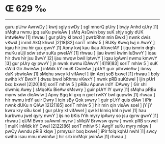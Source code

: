 # Œ 629 ‰
---
guru pUrw AwrwDy ] kwrj sgly swDy ] sgl mnorQ pUry ] bwjy Anhd qUry
]1] sMqhu rwmu jpq suKu pwieAw ] sMq AsQwin bsy suK shjy sgly dUK
imtwieAw ]1] rhwau ] gur pUry kI bwxI ] pwrbRhm min BwxI ] nwnk
dwis vKwxI ] inrml AkQ khwxI ]2]18]82] soriT mhlw 5 ] BUKy
Kwvq lwj n AwvY ] iqau hir jnu hir gux gwvY ]1] Apny kwj kau ikau
AlkweIAY ] ijqu ismrin drgh muKu aUjl sdw sdw suKu pweIAY ]1]
rhwau ] ijau kwmI kwim luBwvY ] iqau hir dws hir jsu BwvY ]2] ijau
mwqw bwil lptwvY ] iqau igAwnI nwmu kmwvY ]3] gur pUry qy pwvY ] jn
nwnk nwmu iDAwvY ]4]19]83] soriT mhlw 5 ] suK sWid Gir AwieAw
] inMdk kY muiK CwieAw ] pUrY guir pihrwieAw ] ibnsy duK sbwieAw ]1]
sMqhu swcy kI vifAweI ] ijin Acrj soB bxweI ]1] rhwau ] boly swihb
kY BwxY ] dwsu bwxI bRhmu vKwxY ] nwnk pRB suKdweI ] ijin pUrI bxq
bxweI ]2]20]84] soriT mhlw 5 ] pRBu Apunw irdY iDAwey ] Gir shI
slwmiq Awey ] sMqoKu BieAw sMswry ] guir pUrY lY qwry ]1] sMqhu pRBu myrw
sdw dieAwlw ] Apny Bgq kI gxq n gxeI rwKY bwl gupwlw ]1] rhwau
] hir nwmu irdY auir Dwry ] iqin sBy Qok svwry ] guir pUrY quis dIAw ]
iPir nwnk dUKu n QIAw ]2]21]85] soriT mhlw 5 ] hir min qin
visAw soeI ] jY jY kwru kry sBu koeI ] gur pUry kI vifAweI ] qw kI
kImiq khI n jweI ]1] hau kurbwnu jweI qyry nwvY ] ijs no bKis lYih
myry ipAwry so jsu qyrw gwvY ]1] rhwau ] qUM Bwro suAwmI myrw ] sMqW
Brvwsw qyrw ] nwnk pRB srxweI ] muiK inMdk kY CweI ]2]22]86]
soriT mhlw 5 ] AwgY suKu myry mIqw ] pwCy Awndu pRiB kIqw ] prmysuir
bxq bxweI ] iPir folq kqhU nwhI ]1] swcy swihb isau mnu mwinAw ]
hir srb inrMqir jwinAw ]1] rhwau ]
####
